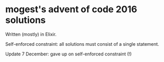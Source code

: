 # mogest's advent of code 2016 solutions

Written (mostly) in Elixir.

Self-enforced constraint: all solutions must consist of a single statement.

Update 7 December: gave up on self-enforced constraint (!)
